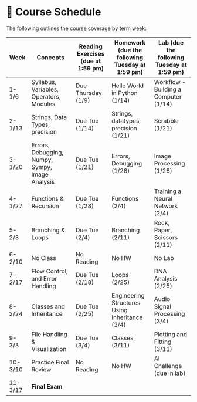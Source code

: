 # 📆 Course Schedule

The following outlines the course coverage by term week:

| Week    | Concepts                                    | Reading Exercises (due at 1:59 pm) | Homework (due the following Tuesday at 1:59 pm) | Lab (due the following Tuesday at 1:59 pm) |
| ------- | ------------------------------------------- | ---------------------------------- | ----------------------------------------------- | ------------------------------------------ |
| 1-1/6   | Syllabus, Variables, Operators, Modules     | Due Thursday (1/9)                      | Hello World in Python (1/14)                    | Workflow - Building a Computer (1/14)      |
| 2-1/13  | Strings, Data Types, precision                         | Due Tue (1/14)                     | Strings, datatypes, precision  (1/21)                | Scrabble (1/21)                            |
| 3-1/20  | Errors, Debugging, Numpy, Sympy, Image Analysis          | Due Tue (1/21)                     | Errors, Debugging (1/28)                                    | Image Processing (1/28)                    |
| 4-1/27  | Functions & Recursion                       | Due Tue (1/28)                     | Functions (2/4)                                 | Training a Neural Network (2/4)            |
| 5-2/3   | Branching & Loops                           | Due Tue (2/4)                      | Branching (2/11)                                | Rock, Paper, Scissors (2/11)               |
| 6-2/10  | No Class                                    | No Reading                         | No HW                                           | No Lab                                     |
| 7-2/17  | Flow Control, and Error Handling | Due Tue (2/18)                     | Loops (2/25)                                    | DNA Analysis (2/25)                        |
| 8-2/24  | Classes and Inheritance                     | Due Tue (2/25)                     | Engineering Structures Using Inheritance (3/4)  | Audio Signal Processing (3/4)              |
| 9-3/3   | File Handling & Visualization               | Due Tue (3/4)                      | Classes (3/11)                                  | Plotting and Fitting (3/11)                |
| 10-3/10 | Practice Final Review                       | No Reading                         | No HW                                           | AI Challenge (due in lab)                  |
| 11-3/17 | **Final Exam**                              |                                    |                                                 |                                            |
